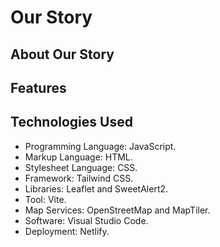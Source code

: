 # Our Story

## About Our Story

## Features

## Technologies Used

- Programming Language: JavaScript.
- Markup Language: HTML.
- Stylesheet Language: CSS.
- Framework: Tailwind CSS.
- Libraries: Leaflet and SweetAlert2.
- Tool: Vite.
- Map Services: OpenStreetMap and MapTiler.
- Software: Visual Studio Code.
- Deployment: Netlify.

